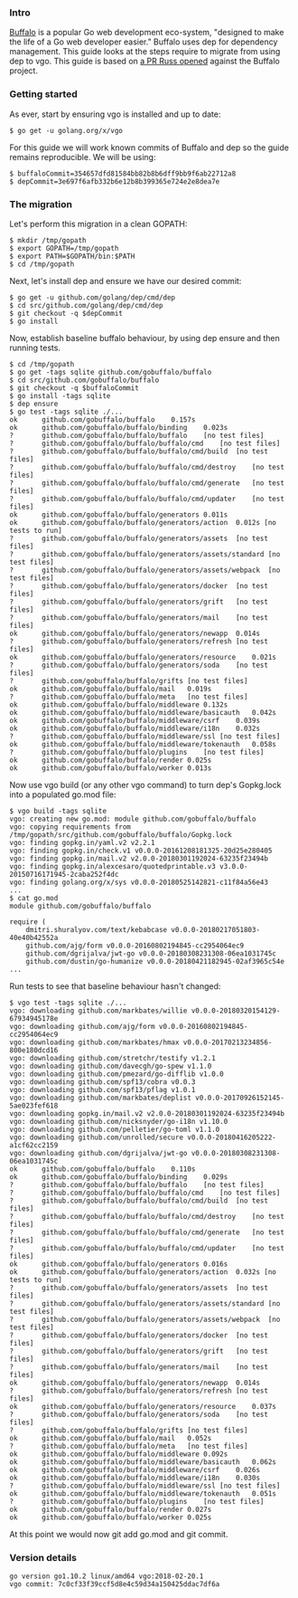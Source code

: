<!-- __JSON: egrunner script.sh # LONG ONLINE

### Intro

[Buffalo](https://gobuffalo.io/en) is a popular Go web development eco-system, "designed to make the
life of a Go web developer easier." Buffalo uses dep for dependency management. This guide looks at
the steps require to migrate from using dep to vgo. This guide is based on [a PR Russ
opened](https://github.com/gobuffalo/buffalo/pull/1074) against the Buffalo project.

### Getting started

As ever, start by ensuring vgo is installed and up to date:

```
{{PrintBlock "go get vgo" -}}
```

For this guide we will work known commits of Buffalo and dep so the guide remains reproducible. We
will be using:

```
{{PrintBlock "pinned commits" -}}
```

### The migration

Let's perform this migration in a clean GOPATH:

```
{{PrintBlock "setup" -}}
```

Next, let's install dep and ensure we have our desired commit:

```
{{PrintBlock "install dep" -}}
```

Now, establish baseline buffalo behaviour, by using dep ensure and then running tests.

```
{{PrintBlock "baseline" -}}
```

Now use vgo build (or any other vgo command) to turn dep's Gopkg.lock into a populated go.mod file:

```
{{lineEllipsis (PrintBlock "vgo build") 8 -}}
{{lineEllipsis (PrintBlock "cat go.mod") 8 -}}
```

Run tests to see that baseline behaviour hasn't changed:

```
{{PrintBlock "vgo test" -}}
```

At this point we would now git add go.mod and git commit.

### Version details

```
{{PrintBlockOut "version details" -}}
```

-->

### Intro

[Buffalo](https://gobuffalo.io/en) is a popular Go web development eco-system, "designed to make the
life of a Go web developer easier." Buffalo uses dep for dependency management. This guide looks at
the steps require to migrate from using dep to vgo. This guide is based on [a PR Russ
opened](https://github.com/gobuffalo/buffalo/pull/1074) against the Buffalo project.

### Getting started

As ever, start by ensuring vgo is installed and up to date:

```
$ go get -u golang.org/x/vgo
```

For this guide we will work known commits of Buffalo and dep so the guide remains reproducible. We
will be using:

```
$ buffaloCommit=354657dfd81584bb82b8b6dff9bb9f6ab22712a8
$ depCommit=3e697f6afb332b6e12b8b399365e724e2e8dea7e
```

### The migration

Let's perform this migration in a clean GOPATH:

```
$ mkdir /tmp/gopath
$ export GOPATH=/tmp/gopath
$ export PATH=$GOPATH/bin:$PATH
$ cd /tmp/gopath
```

Next, let's install dep and ensure we have our desired commit:

```
$ go get -u github.com/golang/dep/cmd/dep
$ cd src/github.com/golang/dep/cmd/dep
$ git checkout -q $depCommit
$ go install
```

Now, establish baseline buffalo behaviour, by using dep ensure and then running tests.

```
$ cd /tmp/gopath
$ go get -tags sqlite github.com/gobuffalo/buffalo
$ cd src/github.com/gobuffalo/buffalo
$ git checkout -q $buffaloCommit
$ go install -tags sqlite
$ dep ensure
$ go test -tags sqlite ./...
ok  	github.com/gobuffalo/buffalo	0.157s
ok  	github.com/gobuffalo/buffalo/binding	0.023s
?   	github.com/gobuffalo/buffalo/buffalo	[no test files]
?   	github.com/gobuffalo/buffalo/buffalo/cmd	[no test files]
?   	github.com/gobuffalo/buffalo/buffalo/cmd/build	[no test files]
?   	github.com/gobuffalo/buffalo/buffalo/cmd/destroy	[no test files]
?   	github.com/gobuffalo/buffalo/buffalo/cmd/generate	[no test files]
?   	github.com/gobuffalo/buffalo/buffalo/cmd/updater	[no test files]
ok  	github.com/gobuffalo/buffalo/generators	0.011s
ok  	github.com/gobuffalo/buffalo/generators/action	0.012s [no tests to run]
?   	github.com/gobuffalo/buffalo/generators/assets	[no test files]
?   	github.com/gobuffalo/buffalo/generators/assets/standard	[no test files]
?   	github.com/gobuffalo/buffalo/generators/assets/webpack	[no test files]
?   	github.com/gobuffalo/buffalo/generators/docker	[no test files]
?   	github.com/gobuffalo/buffalo/generators/grift	[no test files]
?   	github.com/gobuffalo/buffalo/generators/mail	[no test files]
ok  	github.com/gobuffalo/buffalo/generators/newapp	0.014s
?   	github.com/gobuffalo/buffalo/generators/refresh	[no test files]
ok  	github.com/gobuffalo/buffalo/generators/resource	0.021s
?   	github.com/gobuffalo/buffalo/generators/soda	[no test files]
?   	github.com/gobuffalo/buffalo/grifts	[no test files]
ok  	github.com/gobuffalo/buffalo/mail	0.019s
?   	github.com/gobuffalo/buffalo/meta	[no test files]
ok  	github.com/gobuffalo/buffalo/middleware	0.132s
ok  	github.com/gobuffalo/buffalo/middleware/basicauth	0.042s
ok  	github.com/gobuffalo/buffalo/middleware/csrf	0.039s
ok  	github.com/gobuffalo/buffalo/middleware/i18n	0.032s
?   	github.com/gobuffalo/buffalo/middleware/ssl	[no test files]
ok  	github.com/gobuffalo/buffalo/middleware/tokenauth	0.058s
?   	github.com/gobuffalo/buffalo/plugins	[no test files]
ok  	github.com/gobuffalo/buffalo/render	0.025s
ok  	github.com/gobuffalo/buffalo/worker	0.013s
```

Now use vgo build (or any other vgo command) to turn dep's Gopkg.lock into a populated go.mod file:

```
$ vgo build -tags sqlite
vgo: creating new go.mod: module github.com/gobuffalo/buffalo
vgo: copying requirements from /tmp/gopath/src/github.com/gobuffalo/buffalo/Gopkg.lock
vgo: finding gopkg.in/yaml.v2 v2.2.1
vgo: finding gopkg.in/check.v1 v0.0.0-20161208181325-20d25e280405
vgo: finding gopkg.in/mail.v2 v2.0.0-20180301192024-63235f23494b
vgo: finding gopkg.in/alexcesaro/quotedprintable.v3 v3.0.0-20150716171945-2caba252f4dc
vgo: finding golang.org/x/sys v0.0.0-20180525142821-c11f84a56e43
...
$ cat go.mod
module github.com/gobuffalo/buffalo

require (
	dmitri.shuralyov.com/text/kebabcase v0.0.0-20180217051803-40e40b42552a
	github.com/ajg/form v0.0.0-20160802194845-cc2954064ec9
	github.com/dgrijalva/jwt-go v0.0.0-20180308231308-06ea1031745c
	github.com/dustin/go-humanize v0.0.0-20180421182945-02af3965c54e
...
```

Run tests to see that baseline behaviour hasn't changed:

```
$ vgo test -tags sqlite ./...
vgo: downloading github.com/markbates/willie v0.0.0-20180320154129-67934945178e
vgo: downloading github.com/ajg/form v0.0.0-20160802194845-cc2954064ec9
vgo: downloading github.com/markbates/hmax v0.0.0-20170213234856-800e180dcd16
vgo: downloading github.com/stretchr/testify v1.2.1
vgo: downloading github.com/davecgh/go-spew v1.1.0
vgo: downloading github.com/pmezard/go-difflib v1.0.0
vgo: downloading github.com/spf13/cobra v0.0.3
vgo: downloading github.com/spf13/pflag v1.0.1
vgo: downloading github.com/markbates/deplist v0.0.0-20170926152145-5ae023fef618
vgo: downloading gopkg.in/mail.v2 v2.0.0-20180301192024-63235f23494b
vgo: downloading github.com/nicksnyder/go-i18n v1.10.0
vgo: downloading github.com/pelletier/go-toml v1.1.0
vgo: downloading github.com/unrolled/secure v0.0.0-20180416205222-a1cf62cc2159
vgo: downloading github.com/dgrijalva/jwt-go v0.0.0-20180308231308-06ea1031745c
ok  	github.com/gobuffalo/buffalo	0.110s
ok  	github.com/gobuffalo/buffalo/binding	0.029s
?   	github.com/gobuffalo/buffalo/buffalo	[no test files]
?   	github.com/gobuffalo/buffalo/buffalo/cmd	[no test files]
?   	github.com/gobuffalo/buffalo/buffalo/cmd/build	[no test files]
?   	github.com/gobuffalo/buffalo/buffalo/cmd/destroy	[no test files]
?   	github.com/gobuffalo/buffalo/buffalo/cmd/generate	[no test files]
?   	github.com/gobuffalo/buffalo/buffalo/cmd/updater	[no test files]
ok  	github.com/gobuffalo/buffalo/generators	0.016s
ok  	github.com/gobuffalo/buffalo/generators/action	0.032s [no tests to run]
?   	github.com/gobuffalo/buffalo/generators/assets	[no test files]
?   	github.com/gobuffalo/buffalo/generators/assets/standard	[no test files]
?   	github.com/gobuffalo/buffalo/generators/assets/webpack	[no test files]
?   	github.com/gobuffalo/buffalo/generators/docker	[no test files]
?   	github.com/gobuffalo/buffalo/generators/grift	[no test files]
?   	github.com/gobuffalo/buffalo/generators/mail	[no test files]
ok  	github.com/gobuffalo/buffalo/generators/newapp	0.014s
?   	github.com/gobuffalo/buffalo/generators/refresh	[no test files]
ok  	github.com/gobuffalo/buffalo/generators/resource	0.037s
?   	github.com/gobuffalo/buffalo/generators/soda	[no test files]
?   	github.com/gobuffalo/buffalo/grifts	[no test files]
ok  	github.com/gobuffalo/buffalo/mail	0.052s
?   	github.com/gobuffalo/buffalo/meta	[no test files]
ok  	github.com/gobuffalo/buffalo/middleware	0.092s
ok  	github.com/gobuffalo/buffalo/middleware/basicauth	0.062s
ok  	github.com/gobuffalo/buffalo/middleware/csrf	0.026s
ok  	github.com/gobuffalo/buffalo/middleware/i18n	0.030s
?   	github.com/gobuffalo/buffalo/middleware/ssl	[no test files]
ok  	github.com/gobuffalo/buffalo/middleware/tokenauth	0.051s
?   	github.com/gobuffalo/buffalo/plugins	[no test files]
ok  	github.com/gobuffalo/buffalo/render	0.027s
ok  	github.com/gobuffalo/buffalo/worker	0.025s
```

At this point we would now git add go.mod and git commit.

### Version details

```
go version go1.10.2 linux/amd64 vgo:2018-02-20.1
vgo commit: 7c0cf33f39ccf5d8e4c59d34a150425ddac7df6a
```

<!-- END -->
